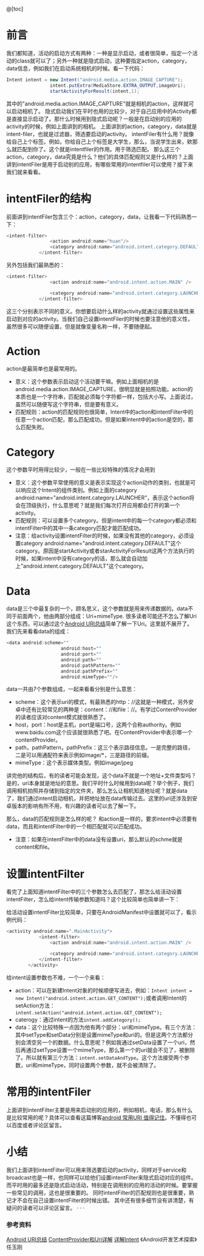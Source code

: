 ﻿@[toc]
# 前言
我们都知道，活动的启动方式有两种：一种是显示启动，或者很简单，指定一个活动的class就可以了；另外一种就是隐式启动，这种要指定action，category，data信息，例如我们在启动系统相机的时候。看一下代码：
```java
Intent intent = new Intent("android.media.action.IMAGE_CAPTURE");
                intent.putExtra(MediaStore.EXTRA_OUTPUT,imageUri);
                startActivityForResult(intent,1);
```
其中的"android.media.action.IMAGE_CAPTURE"就是相机的action，这样就可以启动相机了。
隐式启动我们在平时也用的比较少，对于自己应用中的Activity都是直接显示启动了。那什么时候用到隐式启动呢？一般是在启动别的应用的activity的时候，例如上面讲到的相机。
上面讲到的action，category，data就是intent-filer，也就是过滤器，筛选要启动的activity。
intentFiler有什么用？就像给自己上个标签。例如，你给自己上个标签是大学生，那么，当说学生出来，欸那么就匹配到你了。这个就是intentfiler的作用。用于筛选匹配。
那么这三个action，category，data究竟是什么？他们的具体匹配规则又是什么样的？上面讲到intentFiler是用于启动别的应用，有哪些常用的intentfiler可以使用？接下来我们就来看看。
# intentFiler的结构
前面讲到intentFiler包含三个：action，category，data，让我看一下代码熟悉一下：
```java
<intent-filter>
                <action android:name="huan"/>
                <category android:name="android.intent.category.DEFAULT"/>
            </intent-filter>
```
另外包括我们最熟悉的：
```java
<intent-filter>
                <action android:name="android.intent.action.MAIN" />

                <category android:name="android.intent.category.LAUNCHER" />
            </intent-filter>
```
这三个分别表示不同的意义。你想要启动什么样的activity就通过设置这些属性来启动到对应的activity。当我们自己设置intentFiler的时候也要注意他的意义性，虽然很多可以随便设置，但是就像变量名称一样，不要随便起。
# Action
action是最简单也是最常用的。
 - 意义：这个参数表示启动这个活动要干嘛。例如上面相机的是android.media.action.IMAGE_CAPTURE，很明显就是拍照功能。action的本质也是一个字符串，匹配就必须每个字符都一样，包括大小写。上面说过，虽然可以随便写这个字符串，但是要有意义。
 - 匹配规则：action的匹配规则也很简单，Intent中的action和intentFilter中的任意一个action匹配，那么匹配成功。但是如果Intent中的action是空的，那么匹配失败。
# Category
这个参数平时用得比较少，一般在一些比较特殊的情况才会用到
 - 意义：这个参数平常使用的意义是表示实现这个action动作的类别，也就是可以响应这个Intent的组件类别。例如上面的category android:name="android.intent.category.LAUNCHER"，表示这个action将会在顶级执行，什么意思呢？就是我们每次打开应用都会打开的第一个activity。
 - 匹配规则：可以设置多个category。但是intent中的每一个category都必须和intentFilter中的其中一条category匹配才能匹配成功。
 - 注意：给activity设置intentFilter的时候，如果没有其他的category，必须设置category android:name="android.intent.category.DEFAULT"这个category。原因是startActivity或者starActivityForResult这两个方法执行的时候，如果intent中没有category的话，那么就会自动加上"android.intent.category.DEFAULT"这个category。
# Data
data是三个中最复杂的一个，顾名思义，这个参数就是用来传递数据的。data不同于前面两个，他由两部分组成：Uri+mimeType.
很多读者可能还不怎么了解Uri这个东西，可以通过这个[Android URI总结](https://www.jianshu.com/p/7690d93bb1a1)简单了解一下Uri。这里就不展开了。我们先来看看data的组成：
```java
<data android:scheme=""
                    android:host=""
                    android:port=""
                    android:path=""
                    android:pathPattern=""
                    android:pathPrefix=""
                    android:mimeType=""/>
```
data一共由7个参数组成，一起来看看分别是什么意思：
 - scheme：这个表示uri的模式，有最熟悉的http：//这就是一种模式，另外安卓中还有比较常见的两种是：content：//和file：//。有学过ContentProvider的读者应该对content模式就很熟悉了。
 - host，port：host是主机，port是端口号，这两个合称authority。例如www.baidu.com这个应该就很熟悉了吧。在ContentProvider中表示哪一个contentProvider。
 - path，pathPattern，pathPrefix：这三个表示路径信息。一是完整的路径，二是可以用通配符来表示例如image/*，三是路径的前缀。
 - mimeType：这个表示媒体类型。例如image/jpeg

讲完他的结构后，有的读者可能会发现，这个data不就是一个地址+文件类型吗？是的，uri本身就是地址的意思。我们平时什么时候用到data呢？举个例子，我们调用相机拍照并存储到指定的文件夹，那么怎么让相机知道地址呢？就是data了，我们通过intent启动相机，并把地址放在data传输过去。这里的uri还涉及到安卓版本的影响有所不用，有兴趣的读者可以去了解一下。

那么，data的匹配规则是怎么样的呢？
和action是一样的，要求intent中必须要有data，而且和intentFilter中的一个相匹配就可以匹配成功。

 - 注意：如果在intentFilter中的data没有设置uri，那么默认的schme就是content和file。
# 设置intentFilter
看完了上面知道intentFilter中的三个参数怎么去匹配了，那怎么给活动设置intentFilter，怎么给intent传输参数知道吗？这个比较简单也简单讲一下：

给活动设置intentFilter比较简单，只要在AndroidManifest中设置就可以了，看示例代码：
```java
<activity android:name=".MainActivity">
            <intent-filter>
                <action android:name="android.intent.action.MAIN" />

                <category android:name="android.intent.category.LAUNCHER" />
            </intent-filter>
        </activity>
```

给intent设置参数也不难，一个一个来看：
 - action：可以在新建Intent对象的时候顺便写进去，例如：```
 Intent intent = new Intent("android.intent.action.GET_CONTENT"); ```或者调用Intent的setAction方法：```intent.setAction("android.intent.action.GET_CONTENT");```
  - caterogy：通过intent的方法```intent.addCategory();```
  - data：这个比较特殊一点因为他有两个部分：uri和mimeType。有三个方法：其中setType和setData分别是设置mimeType和uri的。但是这两个方法都分别会清空另一个的数据。什么意思呢？例如我通过setData设置了一个uri，然后再通过setType设置一个mimeType，那么第一个的uri就会不见了，被删除了。所以就有第三个方法：```intent.setDataAndType```。这个方法接受两个参数，uri和mimeType，同时设置两个参数，就不会被清除了。
# 常用的intentFiler
上面讲到intentFilter主要是用来启动别的应用的，例如相机，电话，那么有什么是比较常用的呢？具体可以查看这篇博客[android 常用URI 值得记住](https://blog.csdn.net/lo5sea/article/details/38308513)。不懂得也可以百度或者评论区留言。
# 小结
我们上面讲到intentFilter可以用来筛选要启动的activity，同样对于service和broadcast也是一样，也同样可以给他们设置intentFilter来隐式启动对应的组件。而平时用的最多还是隐式启动活动，特别是在调用别的应用的活动的时候。要掌握一些常见的调用，这也是很重要的。
同时intentFilter的匹配规则也是很重要，熟记才不会在自己设置intentFilter的时候出错。
其中还有很多细节没有讲清楚，有疑问的读者可以评论区留言。
·
·
·

### 参考资料
[Android URI总结](https://www.jianshu.com/p/7690d93bb1a1)
[ContentProvider和Uri详解](https://www.cnblogs.com/linjiqin/archive/2011/05/28/2061396.html)
[详解Intent](https://www.jianshu.com/p/67d99a82509b)
《Android开发艺术探索》任玉刚
